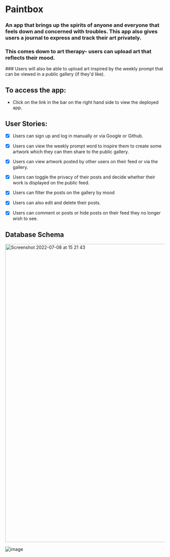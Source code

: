 # Paintbox
### An app that brings up the spirits of anyone and everyone that feels down and concerned with troubles. This app also gives users a journal to express and track their art privately.
### This comes down to art therapy- users can upload art that reflects their mood. 
### Users will also be able to upload art inspired by the weekly prompt that can be viewed in a public gallery (if they'd like).

## To access the app:
- Click on the link in the bar on the right hand side to view the deployed app.

## User Stories:
- [x] Users can sign up and log in manually or via Google or Github.
- [x] Users can view the weekly prompt word to inspire them to create some artwork which they can then share to the public gallery.
- [x] Users can view artwork posted by other users on their feed or via the gallery.
- [x] Users can toggle the privacy of their posts and decide whether their work is displayed on the public feed.
- [x] Users can filter the posts on the gallery by mood
- [x] Users can also edit and delete their posts.
- [x] Users can comment or posts or hide posts on their feed they no longer wish to see.


## Database Schema

<img width="941" alt="Screenshot 2022-07-08 at 15 21 43" src="https://user-images.githubusercontent.com/85565743/178011135-669fd81f-fce2-4f42-82f5-c3aa78673ac0.png">

![image](https://user-images.githubusercontent.com/90645969/178011349-c7d57e03-1d00-4494-ab09-6198e4331466.png)


